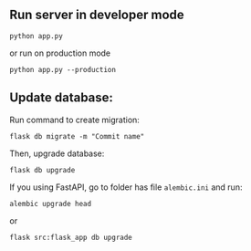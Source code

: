## Run server in developer mode

    python app.py

or run on production mode

    python app.py --production

## Update database:

Run command to create migration:

    flask db migrate -m "Commit name"

Then, upgrade database:

    flask db upgrade

If you using FastAPI, go to folder has file `alembic.ini` and run:

    alembic upgrade head

or

    flask src:flask_app db upgrade
